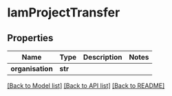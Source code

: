 # IamProjectTransfer


## Properties
Name | Type | Description | Notes
------------ | ------------- | ------------- | -------------
**organisation** | **str** |  | 

[[Back to Model list]](../README.md#documentation-for-models) [[Back to API list]](../README.md#documentation-for-api-endpoints) [[Back to README]](../README.md)


